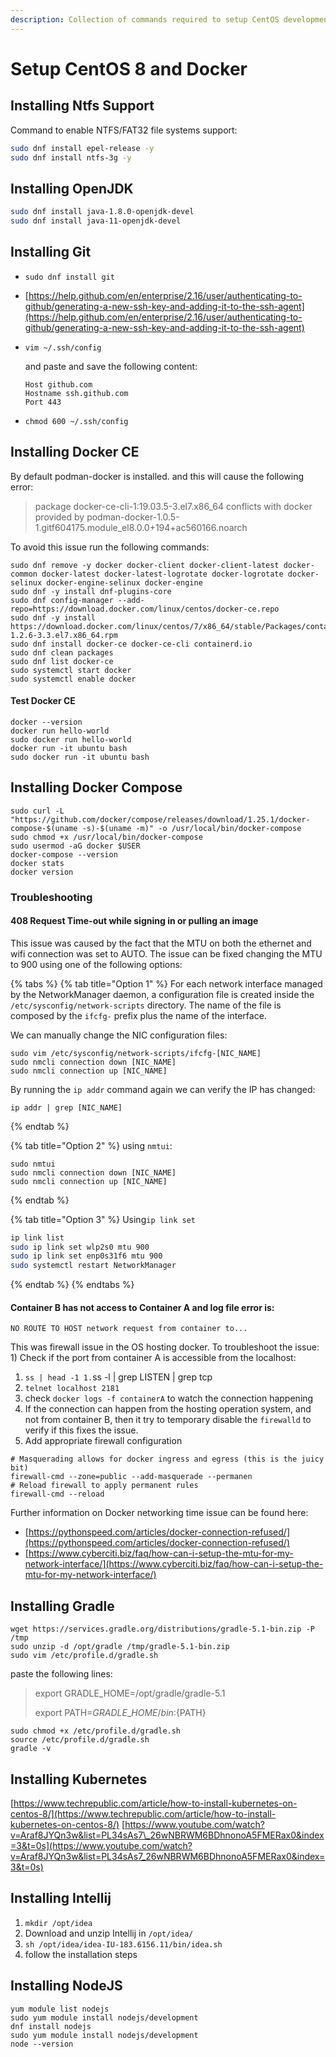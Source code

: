 ```yaml
---
description: Collection of commands required to setup CentOS development environment
---
```


# Setup CentOS 8 and Docker

## Installing Ntfs Support

Command to enable NTFS/FAT32 file systems support: 

```bash
sudo dnf install epel-release -y
sudo dnf install ntfs-3g -y
```

## Installing OpenJDK

```bash
sudo dnf install java-1.8.0-openjdk-devel
sudo dnf install java-11-openjdk-devel
```

## Installing Git

* `sudo dnf install git`
* [https://help.github.com/en/enterprise/2.16/user/authenticating-to-github/generating-a-new-ssh-key-and-adding-it-to-the-ssh-agent](https://help.github.com/en/enterprise/2.16/user/authenticating-to-github/generating-a-new-ssh-key-and-adding-it-to-the-ssh-agent)
* `vim ~/.ssh/config`

  and paste and save the following content:

  ```text
  Host github.com
  Hostname ssh.github.com
  Port 443
  ```

* `chmod 600 ~/.ssh/config`

## Installing Docker CE

By default podman-docker is installed. and this will cause the following error:

> package docker-ce-cli-1:19.03.5-3.el7.x86\_64 conflicts with docker provided by podman-docker-1.0.5-1.gitf604175.module\_el8.0.0+194+ac560166.noarch

To avoid this issue run the following commands:

```text
sudo dnf remove -y docker docker-client docker-client-latest docker-common docker-latest docker-latest-logrotate docker-logrotate docker-selinux docker-engine-selinux docker-engine
sudo dnf -y install dnf-plugins-core
sudo dnf config-manager --add-repo=https://download.docker.com/linux/centos/docker-ce.repo
sudo dnf -y install https://download.docker.com/linux/centos/7/x86_64/stable/Packages/containerd.io-1.2.6-3.3.el7.x86_64.rpm
sudo dnf install docker-ce docker-ce-cli containerd.io
sudo dnf clean packages
sudo dnf list docker-ce
sudo systemctl start docker
sudo systemctl enable docker
```

#### Test Docker CE

```text
docker --version
docker run hello-world
sudo docker run hello-world
docker run -it ubuntu bash
sudo docker run -it ubuntu bash
```

## Installing Docker Compose

```text
sudo curl -L "https://github.com/docker/compose/releases/download/1.25.1/docker-compose-$(uname -s)-$(uname -m)" -o /usr/local/bin/docker-compose
sudo chmod +x /usr/local/bin/docker-compose
sudo usermod -aG docker $USER
docker-compose --version
docker stats
docker version
```

### Troubleshooting

#### 408 Request Time-out while signing in or pulling an image

This issue was caused by the fact that the MTU on both the ethernet and wifi connection was set to AUTO. The issue can be fixed changing the MTU to 900 using one of the following options:

{% tabs %}
{% tab title="Option 1" %}
For each network interface managed by the NetworkManager daemon, a configuration file is created inside the `/etc/sysconfig/network-scripts` directory. The name of the file is composed by the `ifcfg-` prefix plus the name of the interface.

We can manually change the NIC configuration files:

```text
sudo vim /etc/sysconfig/network-scripts/ifcfg-[NIC_NAME]
sudo nmcli connection down [NIC_NAME] 
sudo nmcli connection up [NIC_NAME]
```

By running the `ip addr` command again we can verify the IP has changed:

```text
ip addr | grep [NIC_NAME]
```
{% endtab %}

{% tab title="Option 2" %}
using `nmtui`:

```text
sudo nmtui
sudo nmcli connection down [NIC_NAME] 
sudo nmcli connection up [NIC_NAME]
```
{% endtab %}

{% tab title="Option 3" %}
Using`ip link set`

```bash
ip link list
sudo ip link set wlp2s0 mtu 900
sudo ip link set enp0s31f6 mtu 900
sudo systemctl restart NetworkManager
```
{% endtab %}
{% endtabs %}

#### Container B has not access to Container A and log file error is: 

`NO ROUTE TO HOST network request from container to...`

This was firewall issue in the OS hosting docker. To troubleshoot the issue: 1\) Check if the port from container A is accessible from the localhost:

1. `ss | head -1 1.`ss -l \| grep LISTEN \| grep tcp
2. `telnet localhost 2181`
3. check `docker logs -f containerA` to watch the connection happening
4. If the connection can happen from the hosting operation system, and not from container B, then it try to temporary disable the `firewalld` to verify if this fixes the issue.
5. Add appropriate firewall configuration

```text
# Masquerading allows for docker ingress and egress (this is the juicy bit)
firewall-cmd --zone=public --add-masquerade --permanen
# Reload firewall to apply permanent rules
firewall-cmd --reload
```

Further information on Docker networking time issue can be found here: 

* [https://pythonspeed.com/articles/docker-connection-refused/](https://pythonspeed.com/articles/docker-connection-refused/)
* [https://www.cyberciti.biz/faq/how-can-i-setup-the-mtu-for-my-network-interface/](https://www.cyberciti.biz/faq/how-can-i-setup-the-mtu-for-my-network-interface/)

## Installing Gradle

```text
wget https://services.gradle.org/distributions/gradle-5.1-bin.zip -P /tmp
sudo unzip -d /opt/gradle /tmp/gradle-5.1-bin.zip
sudo vim /etc/profile.d/gradle.sh
```

paste the following lines:

> export GRADLE\_HOME=/opt/gradle/gradle-5.1
>
> export PATH=${GRADLE\_HOME}/bin:${PATH}

```text
sudo chmod +x /etc/profile.d/gradle.sh
source /etc/profile.d/gradle.sh
gradle -v
```

## Installing Kubernetes

[https://www.techrepublic.com/article/how-to-install-kubernetes-on-centos-8/](https://www.techrepublic.com/article/how-to-install-kubernetes-on-centos-8/) [https://www.youtube.com/watch?v=Araf8JYQn3w&list=PL34sAs7\_26wNBRWM6BDhnonoA5FMERax0&index=3&t=0s](https://www.youtube.com/watch?v=Araf8JYQn3w&list=PL34sAs7_26wNBRWM6BDhnonoA5FMERax0&index=3&t=0s)

## Installing Intellij

1. `mkdir /opt/idea`
2. Download and unzip Intellij in `/opt/idea/`
3. `sh /opt/idea/idea-IU-183.6156.11/bin/idea.sh`
4. follow the installation steps

## Installing NodeJS

```text
yum module list nodejs
sudo yum module install nodejs/development
dnf install nodejs
sudo yum module install nodejs/development
node --version
```

